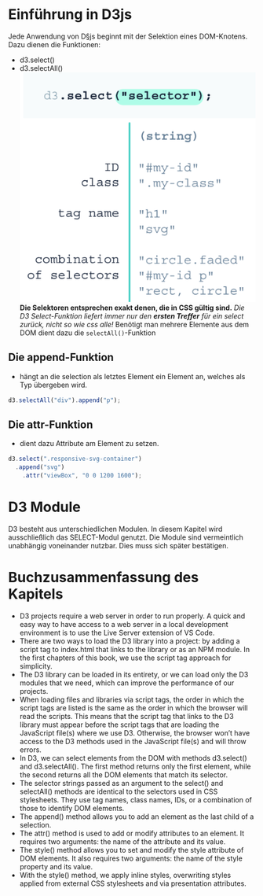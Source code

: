 # Einführung in D3js
Jede Anwendung von D§js beginnt mit der Selektion eines DOM-Knotens. Dazu dienen die Funktionen:
- d3.select() 
- d3.selectAll()
![Selektorarten](./Selektorarten.png)
**Die Selektoren entsprechen exakt denen, die in CSS gültig sind.**
*Die D3 Select-Funktion liefert immer nur den ***ersten Treffer*** für ein select zurück, nicht so wie css alle!*
Benötigt man mehrere Elemente aus dem DOM dient dazu die `selectAll()`-Funktion

## Die append-Funktion
- hängt an die selection als letztes Element ein Element an, welches als Typ übergeben wird.
```js
d3.selectAll("div").append("p");
 ``` 
## Die attr-Funktion
- dient dazu Attribute am Element zu setzen.
```js
d3.select(".responsive-svg-container")
  .append("svg")
    .attr("viewBox", "0 0 1200 1600");
```

# D3 Module
D3 besteht aus unterschiedlichen Modulen. In diesem Kapitel wird ausschließlich das SELECT-Modul genutzt. Die Module sind vermeintlich unabhängig voneinander nutzbar. Dies muss sich später bestätigen.

# Buchzusammenfassung des Kapitels
- D3 projects require a web server in order to run properly. A quick and easy way to have access to a web server in a local development environment is to use the Live Server extension of VS Code.
- There are two ways to load the D3 library into a project: by adding a script tag to index.html that links to the library or as an NPM module. In the first chapters of this book, we use the script tag approach for simplicity.
- The D3 library can be loaded in its entirety, or we can load only the D3 modules that we need, which can improve the performance of our projects.
- When loading files and libraries via script tags, the order in which the script tags are listed is the same as the order in which the browser will read the scripts. This means that the script tag that links to the D3 library must appear before the script tags that are loading the JavaScript file(s) where we use D3. Otherwise, the browser won’t have access to the D3 methods used in the JavaScript file(s) and will throw errors.
- In D3, we can select elements from the DOM with methods d3.select() and d3.selectAll(). The first method returns only the first element, while the second returns all the DOM elements that match its selector.
- The selector strings passed as an argument to the select() and selectAll() methods are identical to the selectors used in CSS stylesheets. They use tag names, class names, IDs, or a combination of those to identify DOM elements.
- The append() method allows you to add an element as the last child of a selection.
- The attr() method is used to add or modify attributes to an element. It requires two arguments: the name of the attribute and its value.
- The style() method allows you to set and modify the style attribute of DOM elements. It also requires two arguments: the name of the style property and its value.
- With the style() method, we apply inline styles, overwriting styles applied from external CSS stylesheets and via presentation attributes.